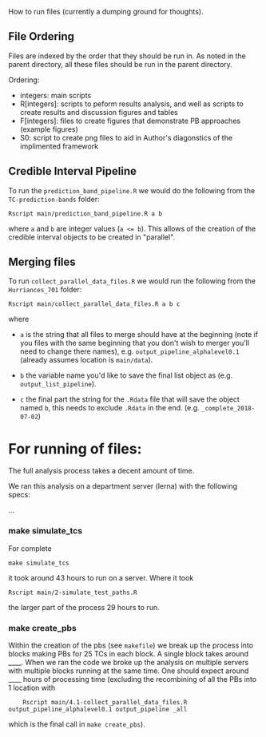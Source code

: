 How to run files (currently a dumping ground for thoughts).

## File Ordering
Files are indexed by the order that they should be run in. As noted in the parent directory, all these files should be run in the parent directory.

Ordering: 
- integers: main scripts
- R[integers]: scripts to peform results analysis, and well as scripts to create results and discussion figures and tables
- F[integers]: files to create figures that demonstrate PB approaches (example figures)
- S0: script to create png files to aid in Author's diagonstics of the implimented framework

## Credible Interval Pipeline

To run the `prediction_band_pipeline.R` we would do the following from the `TC-prediction-bands` folder:

```{bash}
Rscript main/prediction_band_pipeline.R a b
```
where `a` and `b` are integer values (`a <= b`). This allows of the creation of the credible interval objects to be created in "parallel".

##  Merging files

To run `collect_parallel_data_files.R` we would run the following from the `Hurriances_701` folder:

```{bash}
Rscript main/collect_parallel_data_files.R a b c
```

where 

 + `a` is the string that all files to merge should have at the beginning (note if you files with the same beginning that you don't wish to merger you'll need to change there names), e.g. `output_pipeline_alphalevel0.1` (already assumes location is `main/data`).

 + `b` the variable name you'd like to save the final list object as (e.g. `output_list_pipeline`).

 + `c` the final part the string for the `.Rdata` file that will save the object named `b`, this needs to exclude `.Rdata` in the end. (e.g. `_complete_2018-07-02`)



# For running of files:
The full analysis process takes a decent amount of time.

We ran this analysis on a department server (lerna) with the following specs:

...

### make simulate_tcs

For complete 
```{bash}
make simulate_tcs
```
it took around 43 hours to run on a server. Where it took
```{bash}
Rscript main/2-simulate_test_paths.R
```
the larger part of the process 29 hours to run.

### make create_pbs

Within the creation of the pbs (see `makefile`) we break up the process into 
blocks making PBs for 25 TCs in each block. A single block takes around ____.
When we ran the code we broke up the analysis on multiple servers with multiple 
blocks running at the same time. One should expect around ____ hours of 
processing time (excluding the recombining of all the PBs into 1 location with
```{bash}
	Rscript main/4.1-collect_parallel_data_files.R output_pipeline_alphalevel0.1 output_pipeline _all
```
which is the final call in `make create_pbs`).


